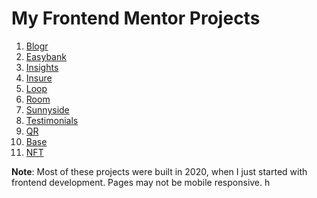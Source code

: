 # My Frontend Mentor Projects

1. [Blogr](https://fem.gavinpereira.in/blogr)
1. [Easybank](https://fem.gavinpereira.in/easybank)
1. [Insights](https://fem.gavinpereira.in/insights)
1. [Insure](https://fem.gavinpereira.in/insure)
1. [Loop](https://fem.gavinpereira.in/loop)
1. [Room](https://fem.gavinpereira.in/room)
1. [Sunnyside](https://fem.gavinpereira.in/sunnyside)
1. [Testimonials](https://fem.gavinpereira.in/testimonials)
1. [QR](https://fem.gavinpereira.in/qr)
1. [Base](https://fem.gavinpereira.in/base)
1. [NFT](https://fem.gavinpereira.in/nft)

**Note**: Most of these projects were built in 2020, when I just started with frontend development. Pages may not be mobile responsive.
h
